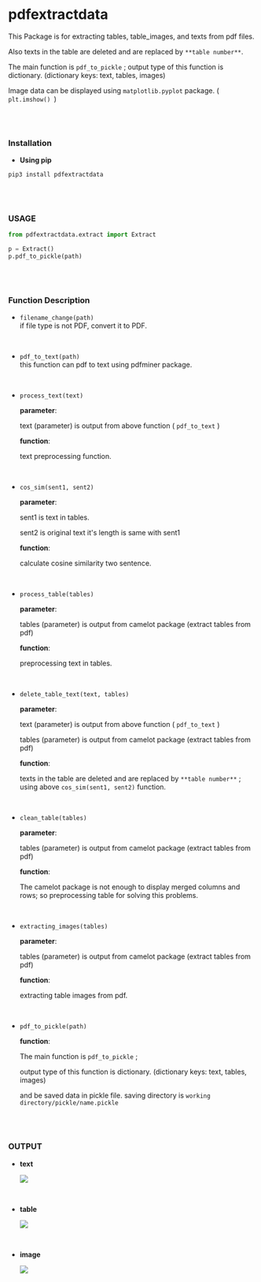 # pdfextractdata
This Package is for extracting tables, table_images, and texts from pdf files.

Also texts in the table are deleted and are replaced by `**table number**`.

The main function is `pdf_to_pickle` ; output type of this function is dictionary. (dictionary keys: text, tables, images)

Image data can be displayed using `matplotlib.pyplot` package. ( `plt.imshow() `)

<br><br>

### Installation

- **Using pip**

```bash
pip3 install pdfextractdata
```

<br>

<br>

### USAGE

```python
from pdfextractdata.extract import Extract

p = Extract()
p.pdf_to_pickle(path)
```

<br><br>

### Function Description

- `filename_change(path)`  
  if file type is not PDF, convert it to PDF.

<br>

- `pdf_to_text(path)`  
  this function can pdf to text using pdfminer package.

<br>

- `process_text(text)`

  **parameter**:

  text (parameter) is output from above function ( `pdf_to_text` )

  **function**:

  text preprocessing function.

<br>

- `cos_sim(sent1, sent2)`

  **parameter**:

  sent1 is text in tables.

  sent2 is original text it's length is same with sent1

  **function**:

  calculate cosine similarity two sentence.

<br>

- `process_table(tables)`

  **parameter**: 

  tables (parameter) is output from camelot package (extract tables from pdf)

  **function**: 

  preprocessing text in tables.

<br>

- `delete_table_text(text, tables)`

  **parameter**: 

  text (parameter) is output from above function ( `pdf_to_text` )

  tables (parameter) is output from camelot package (extract tables from pdf)

  **function**: 

  texts in the table are deleted and are replaced by `**table number**` ; using above `cos_sim(sent1, sent2)` function.

<br>

- `clean_table(tables)`

  **parameter**:

  tables (parameter) is output from camelot package (extract tables from pdf)

  **function**:

  The camelot package is not enough to display merged columns and rows; so preprocessing table for solving this problems.

<br>

- `extracting_images(tables)`

  **parameter**:

  tables (parameter) is output from camelot package (extract tables from pdf)

  **function**:

  extracting table images from pdf.

<br>

- `pdf_to_pickle(path)`

  **function**:

  The main function is `pdf_to_pickle` ; 

  output type of this function is dictionary. (dictionary keys: text, tables, images)

  and be saved data in pickle file. saving directory is `working directory/pickle/name.pickle`


<br><br>

### OUTPUT

- **text**

  ![](https://user-images.githubusercontent.com/17154958/58078788-84aced80-7bea-11e9-9ff8-ff76f7fd4185.png)

<br>

- **table**

  ![](https://user-images.githubusercontent.com/17154958/58078856-ad34e780-7bea-11e9-99ab-50940c1e6ac6.png)

<br>

- **image**

  ![](https://user-images.githubusercontent.com/17154958/58079338-becabf00-7beb-11e9-8492-30bada1dae05.png)

